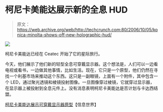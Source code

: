 # 柯尼卡美能达展示新的全息 HUD 

> 原文：<https://web.archive.org/web/http://techcrunch.com:80/2006/10/05/konica-minolta-shows-off-new-holographic-hud/>

![](img/df8c095725cf15624506f0e1eecd385f.png)

柯尼卡美能达已经在 Ceatec 开始了它的星际旅行。

今天，他们展示了他们新的轻型全息可穿戴显示器。这个想法是，人们可以一边看电视或看书，一边做其他事情，比如生活。现在，它只是一个原型，他们仍然在寻找一个利基市场来推动这个东西。这只是一副眼镜，上面有一个附件，其中包含一个 LED，通过聚光透镜和棱镜投射图像。一旦图像穿过棱镜，它就穿过显示器，在显示器上被投射到全息元件上。没有消息表明柯尼卡美能达是否计划与卡达西结盟。

[柯尼卡美能达展示可穿戴显示器原型](https://web.archive.org/web/20160205063234/http://www.infoworld.com/article/06/10/05/HNwearabledisplay_1.html)【信息世界】